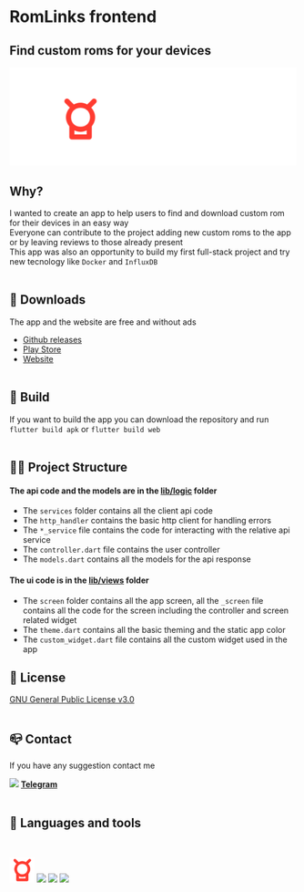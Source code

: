 # **RomLinks frontend**
## **Find custom roms for your devices**
<p align="center"><a href="https://romlinks.xyz" target="_blank"><img src="./images/logo.png"/></a></p>

## **Why?**
I wanted to create an app to help users to find and download custom rom for their devices in an easy way <br />
Everyone can contribute to the project adding new custom roms to the app or by leaving reviews to those already present <br /> 
This app was also an opportunity to build my first full-stack project and try new tecnology like `Docker` and `InfluxDB`
<br /><br />

## 📁 **Downloads**
The app and the website are free and without ads
- [Github releases](https://github.com/MP281X/romlinks_frontend/releases)
- [Play Store]()
- [Website](https://romlinks.xyz)
<br /><br />
## 🔧 **Build**
If you want to build the app you can download the repository and run `flutter build apk` or `flutter build web`
<br /><br />

## 👷‍♂️ **Project Structure**
#### **The api code and the models are in the [lib/logic](./lib/logic) folder** <br />
- The `services` folder contains all the client api code <br />
- The `http_handler` contains the basic http client for handling errors <br />
- The `*_service` file contains the code for interacting with the relative api service <br />
- The `controller.dart` file contains the user controller <br />
- The `models.dart` contains all the models for the api response <br />

#### **The ui code is in the [lib/views](./lib/views) folder** <br />

- The `screen` folder contains all the app screen, all the `_screen` file contains all the code for the screen  including the controller and screen related widget <br />
- The `theme.dart` contains all the basic theming and the static app color <br />
- The `custom_widget.dart` file contains all the custom widget used in the app <br />

## 📜 **License**

[GNU General Public License v3.0](./LICENSE)
<br /><br />

## 📪 **Contact**

If you have any suggestion contact me

<img src="https://img.icons8.com/color/15/000000/telegram-app--v1.png"/> [**Telegram**](https://t.me/MP281X)
<br /><br />

## 🚀 **Languages and tools**
<br />

<p>
<a href="https://github.com/MP281X/romLinks_backend" target="_blank"><img src="./images/readme_icon.png" height="44"/></a>
<a href="https://flutter.dev" target="_blank"><img src="https://img.icons8.com/color/48/000000/flutter.png" height="44"/></a>
<a href="https://www.android.com" target="_blank"><img src="https://img.icons8.com/fluency/48/000000/android-os.png" height="44"/></a>
<a href="https://www.google.com/intl/it_it/chrome/" target="_blank"><img src="https://img.icons8.com/color/48/000000/chrome--v1.png" height="44"/></a>
</p>
